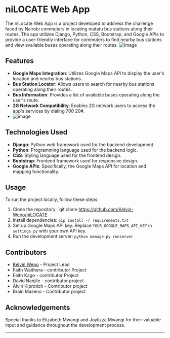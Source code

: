 # niLOCATE Web App

The niLocate Web App is a project developed to address the challenge faced by Nairobi commuters in locating matatu bus stations along their routes. The app utilizes Django, Python, CSS, Bootstrap, and Google APIs to provide a user-friendly interface for commuters to find nearby bus stations and view available buses operating along their routes.
![image](https://github.com/Kelvin-Wepo/niLOCATE/assets/148878314/9d9389c0-b3ab-43ac-8fa6-d5e3aa1ee091)


## Features

- **Google Maps Integration**: Utilizes Google Maps API to display the user's location and nearby bus stations.
- **Bus Station Locator**: Allows users to search for nearby bus stations operating along their routes.
- **Bus Information**: Provides a list of available buses operating along the user's route.
- **2G Network Compatibility**: Enables 2G network users to access the app's services by dialing *700* 20#.
- ![image](https://github.com/Kelvin-Wepo/niLOCATE/assets/148878314/cab4ab45-10f4-46cf-be58-5c24368be258)


## Technologies Used

- **Django**: Python web framework used for the backend development.
- **Python**: Programming language used for the backend logic.
- **CSS**: Styling language used for the frontend design.
- **Bootstrap**: Frontend framework used for responsive design.
- **Google APIs**: Specifically, the Google Maps API for location and mapping functionality.

## Usage

To run the project locally, follow these steps:

1. Clone the repository: `git clone https://github.com/Kelvin-Wepo/niLOCATE
2. Install dependencies: `pip install -r requirements.txt`
3. Set up Google Maps API key: Replace `YOUR_GOOGLE_MAPS_API_KEY` in `settings.py` with your own API key.
4. Run the development server: `python manage.py runserver`

## Contributors

- [Kelvin Wepo](https://github.com/Kelvin-Wepo) - Project Lead
- Faith Waithera - contributor Project
- Faith Kago - contributor Project
- David Nanjile  - contributor project
- Alvin Kiprotich - Contributor project
- Brain Maseno - Contributor project

## Acknowledgements

Special thanks to Elizabeth Mwangi and Joylizza Mwangi for their valuable input and guidance throughout the development process.

---

